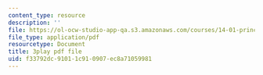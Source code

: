 ```yaml
---
content_type: resource
description: ''
file: https://ol-ocw-studio-app-qa.s3.amazonaws.com/courses/14-01-principles-of-microeconomics-fall-2018/f33792dc91011c910907ec8a71059981_BUnUOv_INyM.pdf
file_type: application/pdf
resourcetype: Document
title: 3play pdf file
uid: f33792dc-9101-1c91-0907-ec8a71059981
---
```

